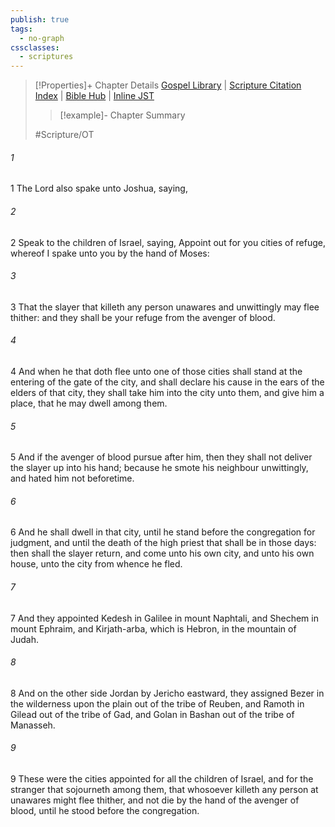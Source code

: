 ```yaml
---
publish: true
tags:
  - no-graph
cssclasses:
  - scriptures
---
```

>[!Properties]+ Chapter Details
>[Gospel Library](https://churchofjesuschrist.org/study/scriptures/ot/josh/20?lang=eng)    |    [Scripture Citation Index](https://scriptures.byu.edu/#06a14::c06a14)    |    [Bible Hub](https://biblehub.com/joshua/20.htm)    |    [Inline JST](https://scripturetoolbox.com/html/ic/Joshua/20.html)
>>[!example]- Chapter Summary
>> 
> 
>
>#Scripture/OT
###### 1
1 The Lord also spake unto Joshua, saying,
###### 2
2 Speak to the children of Israel, saying, Appoint out for you cities of refuge, whereof I spake unto you by the hand of Moses:
###### 3
3 That the slayer that killeth any person unawares and unwittingly may flee thither: and they shall be your refuge from the avenger of blood.
###### 4
4 And when he that doth flee unto one of those cities shall stand at the entering of the gate of the city, and shall declare his cause in the ears of the elders of that city, they shall take him into the city unto them, and give him a place, that he may dwell among them.
###### 5
5 And if the avenger of blood pursue after him, then they shall not deliver the slayer up into his hand; because he smote his neighbour unwittingly, and hated him not beforetime.
###### 6
6 And he shall dwell in that city, until he stand before the congregation for judgment, and until the death of the high priest that shall be in those days: then shall the slayer return, and come unto his own city, and unto his own house, unto the city from whence he fled.
###### 7
7 And they appointed Kedesh in Galilee in mount Naphtali, and Shechem in mount Ephraim, and Kirjath-arba, which is Hebron, in the mountain of Judah.
###### 8
8 And on the other side Jordan by Jericho eastward, they assigned Bezer in the wilderness upon the plain out of the tribe of Reuben, and Ramoth in Gilead out of the tribe of Gad, and Golan in Bashan out of the tribe of Manasseh.
###### 9
9 These were the cities appointed for all the children of Israel, and for the stranger that sojourneth among them, that whosoever killeth any person at unawares might flee thither, and not die by the hand of the avenger of blood, until he stood before the congregation.
